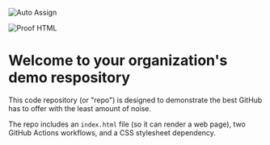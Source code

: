 ![Auto Assign](https://github.com/0nw1norj/demo-repository/actions/workflows/auto-assign.yml/badge.svg)

![Proof HTML](https://github.com/0nw1norj/demo-repository/actions/workflows/proof-html.yml/badge.svg)

# Welcome to your organization's demo respository
This code repository (or "repo") is designed to demonstrate the best GitHub has to offer with the least amount of noise.

The repo includes an `index.html` file (so it can render a web page), two GitHub Actions workflows, and a CSS stylesheet dependency.
